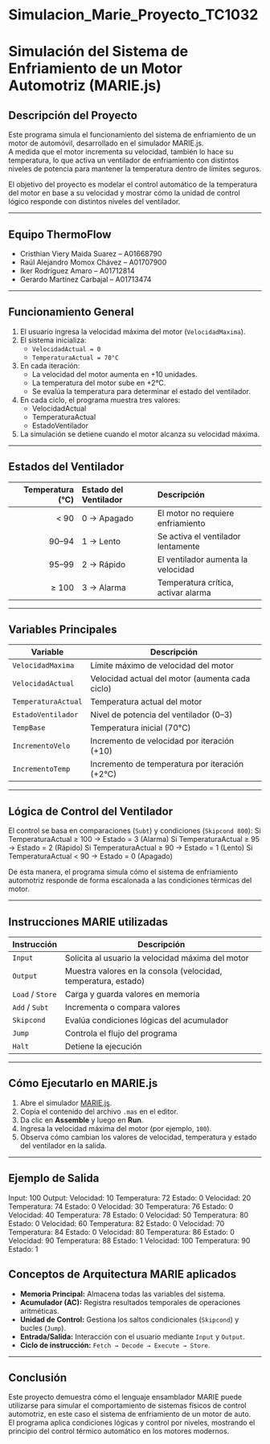 # Simulacion_Marie_Proyecto_TC1032

# Simulación del Sistema de Enfriamiento de un Motor Automotriz (MARIE.js)

## Descripción del Proyecto
Este programa simula el funcionamiento del sistema de enfriamiento de un motor de automóvil, desarrollado en el simulador MARIE.js.  
A medida que el motor incrementa su velocidad, también lo hace su temperatura, lo que activa un ventilador de enfriamiento con distintos niveles de potencia para mantener la temperatura dentro de límites seguros.

El objetivo del proyecto es modelar el control automático de la temperatura del motor en base a su velocidad y mostrar cómo la unidad de control lógico responde con distintos niveles del ventilador.

---

## Equipo ThermoFlow

- Cristhian Viery Maida Suarez – A01668790  
- Raúl Alejandro Momox Chávez – A01707900  
- Iker Rodríguez Amaro – A01712814  
- Gerardo Martínez Carbajal – A01713474  

---

## Funcionamiento General

1. El usuario ingresa la velocidad máxima del motor (`VelocidadMaxima`).
2. El sistema inicializa:
   - `VelocidadActual = 0`
   - `TemperaturaActual = 70°C`
3. En cada iteración:
   - La velocidad del motor aumenta en +10 unidades.
   - La temperatura del motor sube en +2°C.
   - Se evalúa la temperatura para determinar el estado del ventilador.
4. En cada ciclo, el programa muestra tres valores:
   - VelocidadActual  
   - TemperaturaActual  
   - EstadoVentilador  
5. La simulación se detiene cuando el motor alcanza su velocidad máxima.

---

## Estados del Ventilador

| Temperatura (°C) | Estado del Ventilador | Descripción |
|------------------:|:----------------------|:-------------|
| < 90              | 0 → Apagado           | El motor no requiere enfriamiento |
| 90–94             | 1 → Lento             | Se activa el ventilador lentamente |
| 95–99             | 2 → Rápido            | El ventilador aumenta la velocidad |
| ≥ 100             | 3 → Alarma            | Temperatura crítica, activar alarma |

---

## Variables Principales

| Variable | Descripción |
|-----------|--------------|
| `VelocidadMaxima` | Límite máximo de velocidad del motor |
| `VelocidadActual` | Velocidad actual del motor (aumenta cada ciclo) |
| `TemperaturaActual` | Temperatura actual del motor |
| `EstadoVentilador` | Nivel de potencia del ventilador (0–3) |
| `TempBase` | Temperatura inicial (70°C) |
| `IncrementoVelo` | Incremento de velocidad por iteración (+10) |
| `IncrementoTemp` | Incremento de temperatura por iteración (+2°C) |

---

## Lógica de Control del Ventilador

El control se basa en comparaciones (`Subt`) y condiciones (`Skipcond 800`):
Si TemperaturaActual ≥ 100 → Estado = 3 (Alarma)
Si TemperaturaActual ≥ 95 → Estado = 2 (Rápido)
Si TemperaturaActual ≥ 90 → Estado = 1 (Lento)
Si TemperaturaActual < 90 → Estado = 0 (Apagado)


De esta manera, el programa simula cómo el sistema de enfriamiento automotriz responde de forma escalonada a las condiciones térmicas del motor.

---

## Instrucciones MARIE utilizadas

| Instrucción | Descripción |
|--------------|--------------|
| `Input` | Solicita al usuario la velocidad máxima del motor |
| `Output` | Muestra valores en la consola (velocidad, temperatura, estado) |
| `Load` / `Store` | Carga y guarda valores en memoria |
| `Add` / `Subt` | Incrementa o compara valores |
| `Skipcond` | Evalúa condiciones lógicas del acumulador |
| `Jump` | Controla el flujo del programa |
| `Halt` | Detiene la ejecución |

---

## Cómo Ejecutarlo en MARIE.js

1. Abre el simulador [MARIE.js](https://marie.js.org/).  
2. Copia el contenido del archivo `.mas` en el editor.  
3. Da clic en **Assemble** y luego en **Run**.  
4. Ingresa la velocidad máxima del motor (por ejemplo, `100`).  
5. Observa cómo cambian los valores de velocidad, temperatura y estado del ventilador en la salida.

---

## Ejemplo de Salida

Input: 100
Output:
Velocidad: 10 Temperatura: 72 Estado: 0
Velocidad: 20 Temperatura: 74 Estado: 0
Velocidad: 30 Temperatura: 76 Estado: 0
Velocidad: 40 Temperatura: 78 Estado: 0
Velocidad: 50 Temperatura: 80 Estado: 0
Velocidad: 60 Temperatura: 82 Estado: 0
Velocidad: 70 Temperatura: 84 Estado: 0
Velocidad: 80 Temperatura: 86 Estado: 0
Velocidad: 90 Temperatura: 88 Estado: 1
Velocidad: 100 Temperatura: 90 Estado: 1

## Conceptos de Arquitectura MARIE aplicados

- **Memoria Principal:** Almacena todas las variables del sistema.  
- **Acumulador (AC):** Registra resultados temporales de operaciones aritméticas.  
- **Unidad de Control:** Gestiona los saltos condicionales (`Skipcond`) y bucles (`Jump`).  
- **Entrada/Salida:** Interacción con el usuario mediante `Input` y `Output`.  
- **Ciclo de instrucción:** `Fetch → Decode → Execute → Store`.

---

## Conclusión

Este proyecto demuestra cómo el lenguaje ensamblador MARIE puede utilizarse para simular el comportamiento de sistemas físicos de control automotriz, en este caso el sistema de enfriamiento de un motor de auto.  
El programa aplica condiciones lógicas y control por niveles, mostrando el principio del control térmico automático en los motores modernos.


